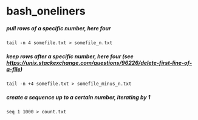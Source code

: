 # bash_oneliners


##### pull rows of a specific number, here four
`tail -n 4 somefile.txt > somefile_n.txt`


##### keep rows after a specific number, here four (see https://unix.stackexchange.com/questions/96226/delete-first-line-of-a-file)
`tail -n +4 somefile.txt > somefile_minus_n.txt`


##### create a sequence up to a certain number, iterating by 1
`seq 1 1000 > count.txt`
